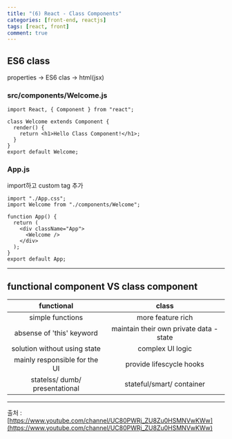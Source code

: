 ```yaml
---
title: "(6) React - Class Components"
categories: [front-end, reactjs]
tags: [react, front]
comment: true
---
```

## ES6 class
properties -> ES6 clas -> html(jsx)


### src/components/Welcome.js
```
import React, { Component } from "react";

class Welcome extends Component {
  render() {
    return <h1>Hello Class Component!</h1>;
  }
}
export default Welcome;
```

### App.js 
import하고 custom tag 추가
```
import "./App.css";
import Welcome from "./components/Welcome";

function App() {
  return (
    <div className="App">
      <Welcome />
    </div>
  );
}
export default App;
```

---

## functional component VS class component
| functional | class |
| :---: | :---: |
| simple functions | more feature rich |
| absense of 'this' keyword | maintain their own private data - state |
| solution without using state | complex UI logic |
| mainly responsible for the UI | provide lifescycle hooks |
| statelss/ dumb/ presentational |stateful/smart/ container|




---

출처 : [https://www.youtube.com/channel/UC80PWRj_ZU8Zu0HSMNVwKWw](https://www.youtube.com/channel/UC80PWRj_ZU8Zu0HSMNVwKWw)
